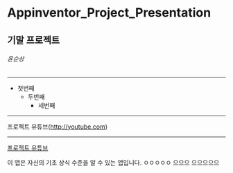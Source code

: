 # Appinventor_Project_Presentation
## 기말 프로젝트
###### 윤순상
***
* 첫번째
  * 두번째
    * 세번째
***
프로젝트 유튜브(http://youtube.com)
***
[프로젝트 유튜브](http://youtube.com)

이 앱은 자신의 기초 상식 수준을 알 수 있는 앱입니다. 
ㅇㅇㅇㅇㅇ
으으으
으으으으으
